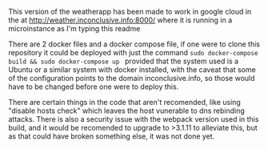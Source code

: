This version of the weatherapp has been made to work in google cloud in the at http://weather.inconclusive.info:8000/ where it is running in a microinstance as I'm typing this readme

There are 2 docker files and a docker compose file, if one were to clone this repository it could be deployed with just the command `sudo docker-compose build && sudo docker-compose up
` provided that the system used is a Ubuntu or a similar system with docker installed, with the caveat that some of the configuration points to the domain inconclusive.info, so those would have to be changed before one were to deploy this.

There are certain things in the code that aren't recomended, like using "disable hosts check" which leaves the host vunerable to dns rebinding attacks.
There is also a security issue with the webpack version used in this build, and it would be recomended to upgrade to >3.1.11 to alleviate this, but as that could have broken something else, it was not done yet.


